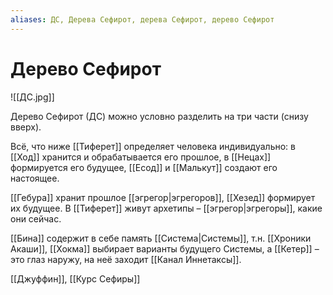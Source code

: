 ```yaml
---
aliases: ДС, Дерева Сефирот, дерева Сефирот, дерево Сефирот
---
```


# Дерево Сефирот
![[ДС.jpg]]

Дерево Сефирот (ДС) можно условно разделить на три части (снизу вверх).

Всё, что ниже [[Тиферет]] определяет человека индивидуально: в [[Ход]] хранится и обрабатывается его прошлое, в [[Нецах]] формируется его будущее, [[Есод]] и [[Малькут]] создают его настоящее.

[[Гебура]] хранит прошлое [[эгрегор|эгрегоров]], [[Хезед]] формирует их будущее. В [[Тиферет]] живут архетипы – [[эгрегор|эгрегоры]], какие они сейчас.

[[Бина]] содержит в себе память [[Система|Системы]], т.н. [[Хроники Акаши]], [[Хокма]] выбирает варианты будущего Системы, а [[Кетер]] – это глаз наружу, на неё заходит [[Канал Иннетаксы]].


[[Джуффин]], [[Курс Сефиры]]